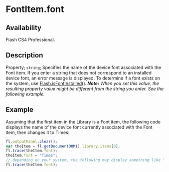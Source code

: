 # FontItem.font

## Availability

Flash CS4 Professional.

## Description

Property; `string`; Specifies the name of the device font associated with the Font item. If you enter a string that does not correspond to an installed device font, an error message is displayed. To determine if a font exists on the system, use [Flash.isFontInstalled()](../Flash_object/Flash37.md).
***Note:** When you set this value, the resulting property value might be different from the string you enter. See the following example.*

## Example

Assuming that the first item in the Library is a Font item, the following code displays the name of the device font currently associated with the Font item, then changes it to Times:

```javascript
fl.outputPanel.clear();
var theItem = fl.getDocumentDOM().library.items[0];
fl.trace(theItem.font);
theItem.font = "Times";
// depending on your system, the following may display something like "Times-Roman"
fl.trace(theItem.font);
```
